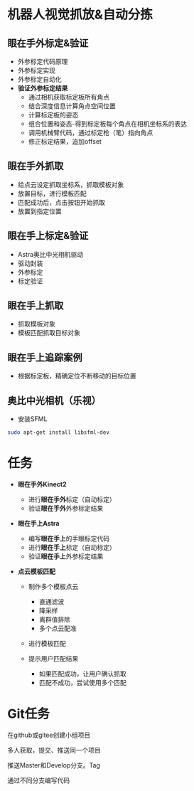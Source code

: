 # 机器人视觉抓放&自动分拣

## 眼在手外标定&验证

- 外参标定代码原理
- 外参标定实现
- 外参标定自动化
- **验证外参标定结果**
  - 通过相机获取标定板所有角点
  - 结合深度信息计算角点空间位置
  - 计算标定板的姿态
  - 组合位置和姿态-得到标定板每个角点在相机坐标系的表达
  - 调用机械臂代码，通过标定枪（笔）指向角点
  - 修正标定结果，追加offset

## 眼在手外抓取

- 给点云设定抓取坐标系，抓取模板对象
- 放置目标，进行模板匹配
- 匹配成功后，点击按钮开始抓取
- 放置到指定位置

## 眼在手上标定&验证

- Astra奥比中光相机驱动
- 驱动封装
- 外参标定
- 标定验证

## 眼在手上抓取

- 抓取模板对象
- 模板匹配抓取目标对象

## 眼在手上追踪案例

- 根据标定板，精确定位不断移动的目标位置



## 奥比中光相机（乐视）

- 安装SFML

```bash
sudo apt-get install libsfml-dev
```

# 任务

- **眼在手外Kinect2** 
  - 进行**眼在手外**标定（自动标定）
  - 验证**眼在手外**外参标定结果
- **眼在手上Astra**
  - 编写**眼在手上**的手眼标定代码
  - 进行**眼在手上**标定（自动标定）
  - 验证**眼在手上**外参标定结果

- **点云模板匹配**

  - 制作多个模板点云

    - 直通滤波
    - 降采样
    - 离群值排除
    - 多个点云配准

  - 进行模板匹配

  - 提示用户匹配结果

    - 如果匹配成功，让用户确认抓取
    - 匹配不成功，尝试使用多个匹配

    

# Git任务

在github或gitee创建小组项目

多人获取，提交、推送同一个项目

推送Master和Develop分支。Tag

通过不同分支编写代码









